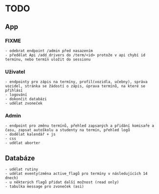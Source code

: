 # TODO

## App

### FIXME
    - odebrat endpoint /admin před nasazením
    - předělat Api /add_drivers do /term/<id> protože v api chybí id termínu, nebo termín uložit do sessionu 

### Uživatel
    - endpointy pro zápis na termíny, profil(vozidla, učebny), správa vozidel, stránka se žádostí o zápis, úprava termínů, na které se přihlásí
    - logování
    - dokončit databázi
    - udělat zvoneček

### Admin
    - endpoint pro změnu termínů, přehled zapsaných a přidání komisaře a času, zapsat autoškolu a studenty na termín, přehled logů
    - dodělat kalendář + js
    - css
    - udělat aborter


## Databáze
    - udělat rutiny
    - udělat eventy(změna active_flagů pro termíny v následujících 14 dnech)
    - u některých flagů přidat další možnost (read only)
    - tabulka message pro zvoneček (asi)